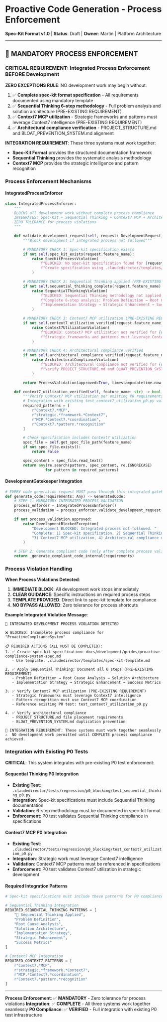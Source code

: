 # Proactive Code Generation - Process Enforcement

**Spec-Kit Format v1.0** | **Status**: Draft | **Owner**: Martin | Platform Architecture

---

## 🚨 **MANDATORY PROCESS ENFORCEMENT**

### **CRITICAL REQUIREMENT: Integrated Process Enforcement BEFORE Development**

**ZERO EXCEPTIONS RULE**: NO development work may begin without:
1. ✅ **Complete spec-kit format specification** - All requirements documented using mandatory template
2. ✅ **Sequential Thinking 6-step methodology** - Full problem analysis and solution architecture (PRE-EXISTING REQUIREMENT)
3. ✅ **Context7 MCP utilization** - Strategic frameworks and patterns must leverage Context7 intelligence (PRE-EXISTING REQUIREMENT)
4. ✅ **Architectural compliance verification** - PROJECT_STRUCTURE.md and BLOAT_PREVENTION_SYSTEM.md alignment

**INTEGRATION REQUIREMENT**: These three systems must work together:
- **Spec-Kit Format** provides the structured documentation framework
- **Sequential Thinking** provides the systematic analysis methodology
- **Context7 MCP** provides the strategic intelligence and pattern recognition

### **Process Enforcement Mechanisms**

#### **IntegratedProcessEnforcer**
```python
class IntegratedProcessEnforcer:
    """
    BLOCKS all development work without complete process compliance
    INTEGRATES: Spec-Kit + Sequential Thinking + Context7 MCP + Architectural Requirements
    ZERO TOLERANCE for process violations
    """

    def validate_development_request(self, request: DevelopmentRequest) -> ProcessValidation:
        """Block development if integrated process not followed"""

        # MANDATORY CHECK 1: Spec-kit specification exists
        if not self.spec_kit_exists(request.feature_name):
            raise SpecKitProcessViolation(
                f"BLOCKED: No spec-kit specification found for {request.feature_name}. "
                f"Create specification using .claudedirector/templates/spec-kit-template.md"
            )

        # MANDATORY CHECK 2: Sequential Thinking applied (PRE-EXISTING REQUIREMENT)
        if not self.sequential_thinking_complete(request.feature_name):
            raise SequentialThinkingViolation(
                f"BLOCKED: Sequential Thinking methodology not applied for {request.feature_name}. "
                f"Complete 6-step analysis: Problem Definition → Root Cause → Solution Architecture → "
                f"Implementation Strategy → Strategic Enhancement → Success Metrics"
            )

        # MANDATORY CHECK 3: Context7 MCP utilization (PRE-EXISTING REQUIREMENT)
        if not self.context7_utilization_verified(request.feature_name):
            raise Context7UtilizationViolation(
                f"BLOCKED: Context7 MCP utilization not verified for {request.feature_name}. "
                f"Strategic frameworks and patterns must leverage Context7 intelligence"
            )

        # MANDATORY CHECK 4: Architectural compliance verified
        if not self.architectural_compliance_verified(request.feature_name):
            raise ArchitecturalComplianceViolation(
                f"BLOCKED: Architectural compliance not verified for {request.feature_name}. "
                f"Verify PROJECT_STRUCTURE.md and BLOAT_PREVENTION_SYSTEM.md alignment"
            )

        return ProcessValidation(approved=True, timestamp=datetime.now())

    def context7_utilization_verified(self, feature_name: str) -> bool:
        """Verify Context7 MCP utilization per existing P0 requirements"""
        # Integration with existing test_context7_utilization_p0.py validation
        required_patterns = [
            r"Context7.*MCP",
            r"strategic.*framework.*Context7",
            r"MCP.*Context7.*coordination",
            r"Context7.*pattern.*recognition"
        ]

        # Check specification includes Context7 utilization
        spec_file = self.get_spec_file_path(feature_name)
        if not spec_file.exists():
            return False

        spec_content = spec_file.read_text()
        return any(re.search(pattern, spec_content, re.IGNORECASE)
                  for pattern in required_patterns)
```

#### **DevelopmentGatekeeper Integration**
```python
# EVERY code generation request MUST pass through this integrated gatekeeper
def generate_code(requirements: Any) -> GeneratedCode:
    # STEP 1: MANDATORY INTEGRATED PROCESS VALIDATION
    process_enforcer = IntegratedProcessEnforcer()
    process_validation = process_enforcer.validate_development_request(requirements)

    if not process_validation.approved:
        raise DevelopmentBlockedException(
            "Development BLOCKED: Integrated process not followed. "
            "Complete: 1) Spec-kit specification, 2) Sequential Thinking 6-step analysis, "
            "3) Context7 MCP utilization, 4) Architectural compliance verification"
        )

    # STEP 2: Generate compliant code (only after complete process validation)
    return _generate_compliant_code_internal(requirements)
```

### **Process Violation Handling**

**When Process Violations Detected**:
1. **IMMEDIATE BLOCK**: All development work stops immediately
2. **CLEAR GUIDANCE**: Specific instructions on required process steps
3. **TEMPLATE PROVIDED**: Direct link to spec-kit template for compliance
4. **NO BYPASS ALLOWED**: Zero tolerance for process shortcuts

**Example Integrated Violation Message**:
```
🚨 INTEGRATED DEVELOPMENT PROCESS VIOLATION DETECTED

❌ BLOCKED: Incomplete process compliance for "ProactiveComplianceSystem"

📋 REQUIRED ACTIONS (ALL MUST BE COMPLETED):
1. ✅ Create spec-kit specification: docs/development/guides/proactive-compliance-system-spec.md
   - Use template: .claudedirector/templates/spec-kit-template.md

2. ✅ Apply Sequential Thinking: Document all 6 steps (PRE-EXISTING REQUIREMENT)
   - Problem Definition → Root Cause Analysis → Solution Architecture
   - Implementation Strategy → Strategic Enhancement → Success Metrics

3. ✅ Verify Context7 MCP utilization (PRE-EXISTING REQUIREMENT)
   - Strategic frameworks must leverage Context7 intelligence
   - Pattern recognition must use Context7 MCP coordination
   - Reference existing P0 test: test_context7_utilization_p0.py

4. ✅ Verify architectural compliance
   - PROJECT_STRUCTURE.md file placement requirements
   - BLOAT_PREVENTION_SYSTEM.md duplication prevention

🔗 INTEGRATION REQUIREMENT: These systems must work together seamlessly
⚠️  NO development work permitted until COMPLETE process compliance achieved.
```

### **Integration with Existing P0 Tests**

**CRITICAL**: This system integrates with pre-existing P0 test enforcement:

#### **Sequential Thinking P0 Integration**
- **Existing Test**: `.claudedirector/tests/regression/p0_blocking/test_sequential_thinking_p0.py`
- **Integration**: Spec-kit specifications must include Sequential Thinking documentation
- **Validation**: 6-step methodology must be documented in spec-kit format
- **Enforcement**: P0 test validates Sequential Thinking compliance in specifications

#### **Context7 MCP P0 Integration**
- **Existing Test**: `.claudedirector/tests/regression/p0_blocking/test_context7_utilization_p0.py`
- **Integration**: Strategic work must leverage Context7 intelligence
- **Validation**: Context7 MCP patterns must be referenced in specifications
- **Enforcement**: P0 test validates Context7 utilization in strategic development

#### **Required Integration Patterns**
```python
# Spec-kit specifications must include these patterns for P0 compliance:

# Sequential Thinking Integration
REQUIRED_SEQUENTIAL_THINKING_PATTERNS = [
    "🧠 Sequential Thinking Applied",
    "Problem Definition",
    "Root Cause Analysis",
    "Solution Architecture",
    "Implementation Strategy",
    "Strategic Enhancement",
    "Success Metrics"
]

# Context7 MCP Integration
REQUIRED_CONTEXT7_PATTERNS = [
    r"Context7.*MCP",
    r"strategic.*framework.*Context7",
    r"MCP.*Context7.*coordination",
    r"Context7.*pattern.*recognition"
]
```

---

**Process Enforcement**: ✅ **MANDATORY** - Zero tolerance for process violations
**Integration**: ✅ **COMPLETE** - All three systems work together seamlessly
**P0 Compliance**: ✅ **VERIFIED** - Full integration with existing P0 test infrastructure

